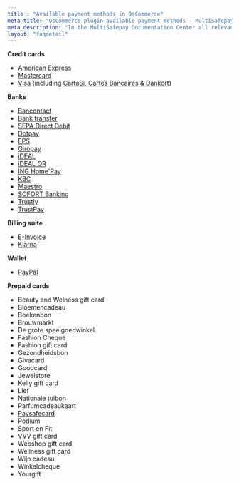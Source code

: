 ```yaml
---
title : "Available payment methods in OsCommerce"
meta_title: "OsCommerce plugin available payment methods - MultiSafepay Documentation Center"
meta_description: "In the MultiSafepay Documentation Center all relevant information regarding our Plugins and API. As well as Support pages for Payment Method, Tools and General Questions. You can also find the contact details of our Support Team and Integration Team."
layout: "faqdetail"
---
```

__Credit cards__

+ [American Express](/payment-methods/creditcards/)
+ [Mastercard](/payment-methods/creditcards/)
+ [Visa](/payment-methods/creditcards/) (including [CartaSi, Cartes Bancaires & Dankort](/payment-methods/branded-credit-cards/#cartasi-what-is-it))

__Banks__

+ [Bancontact](/payment-methods/bancontact/)
+ [Bank transfer](/payment-methods/bank-transfer/)
+ [SEPA Direct Debit](/payment-methods/banks/sepa-direct-debit/)
+ [Dotpay](/payment-methods/dotpay/)
+ [EPS](/payment-methods/eps/)
+ [Giropay](/payment-methods/giropay/)
+ [iDEAL](/payment-methods/ideal/)
+ [iDEAL QR](/payment-methods/idealqr/)
+ [ING Home'Pay](/payment-methods/ing-home-pay/)
+ [KBC](/payment-methods/kbc/)
+ [Maestro](/payment-methods/maestro/)
+ [SOFORT Banking](/payment-methods/sofort-banking/)
+ [Trustly](/payment-methods/trustly/)
+ [TrustPay](/payment-methods/trustpay/)

__Billing suite__

+ [E-Invoice](/payment-methods/e-invoicing/)
+ [Klarna](/payment-methods/klarna)

__Wallet__ 

+ [PayPal](/payment-methods/paypal/)


__Prepaid cards__ 

+ Beauty and Welness gift card
+ Bloemencadeau
+ Boekenbon
+ Brouwmarkt
+ De grote speelgoedwinkel
+ Fashion Cheque
+ Fashion gift card
+ Gezondheidsbon
+ Givacard
+ Goodcard
+ Jewelstore
+ Kelly gift card
+ Lief
+ Nationale tuibon
+ Parfumcadeaukaart
+ [Paysafecard](/payment-methods/paysafecard/)
+ Podium
+ Sport en Fit
+ VVV gift card
+ Webshop gift card
+ Wellness gift card
+ Wijn cadeau
+ Winkelcheque
+ Yourgift